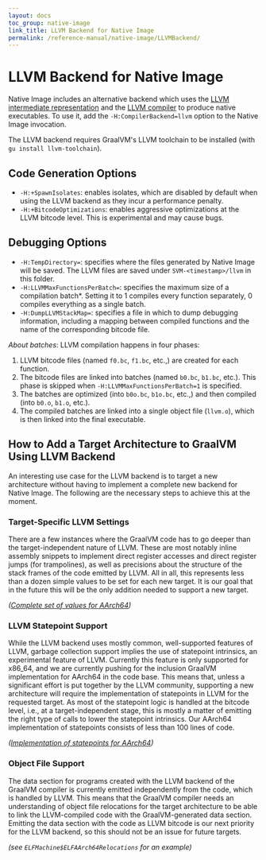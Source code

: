 ```yaml
---
layout: docs
toc_group: native-image
link_title: LLVM Backend for Native Image
permalink: /reference-manual/native-image/LLVMBackend/
---
```

# LLVM Backend for Native Image

Native Image includes an alternative backend which uses the [LLVM intermediate representation](https://llvm.org/docs/LangRef.html) and the [LLVM compiler](http://llvm.org/docs/CommandGuide/llc.html) to produce native executables. To use it, add the `-H:CompilerBackend=llvm` option to the Native Image invocation.

The LLVM backend requires GraalVM's LLVM toolchain to be installed (with `gu install llvm-toolchain`).

## Code Generation Options

* `-H:+SpawnIsolates`: enables isolates, which are disabled by default when using the LLVM backend as they incur a performance penalty.
* `-H:+BitcodeOptimizations`: enables aggressive optimizations at the LLVM bitcode level. This is experimental and may cause bugs.

## Debugging Options

* `-H:TempDirectory=`: specifies where the files generated by Native Image will be saved. The LLVM files are saved under `SVM-<timestamp>/llvm` in this folder.
* `-H:LLVMMaxFunctionsPerBatch=`: specifies the maximum size of a compilation batch\*. Setting it to 1 compiles every function separately, 0 compiles everything as a single batch.
* `-H:DumpLLVMStackMap=`: specifies a file in which to dump debugging information, including a mapping between compiled functions and the name of the corresponding bitcode file.

*About batches*: LLVM compilation happens in four phases:
1. LLVM bitcode files (named `f0.bc`, `f1.bc`, etc.,) are created for each function.
2. The bitcode files are linked into batches (named `b0.bc`, `b1.bc`, etc.). This phase is skipped when `-H:LLVMMaxFunctionsPerBatch=1` is specified.
3. The batches are optimized (into `b0o.bc`, `b1o.bc`, etc.,) and then compiled (into `b0.o`, `b1.o`, etc.).
4. The compiled batches are linked into a single object file (`llvm.o`), which is then linked into the final executable.

## How to Add a Target Architecture to GraalVM Using LLVM Backend

An interesting use case for the LLVM backend is to target a new architecture without having to implement a complete new backend for Native Image. The following are the necessary steps to achieve this at the moment.

### Target-Specific LLVM Settings

There are a few instances where the GraalVM code has to go deeper than the target-independent nature of LLVM.
These are most notably inline assembly snippets to implement direct register accesses and direct register jumps (for trampolines), as well as precisions about the structure of the stack frames of the code emitted by LLVM.
All in all, this represents less than a dozen simple values to be set for each new target. It is our goal that in the future this will be the only addition needed to support a new target.

_([Complete set of values for AArch64](https://github.com/oracle/graal/commit/80cceec6f6299181d94e844eb22dffbef3ecc9e4))_

### LLVM Statepoint Support

While the LLVM backend uses mostly common, well-supported features of LLVM, garbage collection support implies the use of statepoint intrinsics, an experimental feature of LLVM.
Currently this feature is only supported for x86_64, and we are currently pushing for the inclusion GraalVM implementation for AArch64 in the code base.
This means that, unless a significant effort is put together by the LLVM community, supporting a new architecture will require the implementation of statepoints in LLVM for the requested target.
As most of the statepoint logic is handled at the bitcode level, i.e., at a target-independent stage, this is mostly a matter of emitting the right type of calls to lower the statepoint intrinsics.
Our AArch64 implementation of statepoints consists of less than 100 lines of code.

_([Implementation of statepoints for AArch64](https://reviews.llvm.org/D66012))_

### Object File Support

The data section for programs created with the LLVM backend of the GraalVM compiler is currently emitted independently from the code, which is handled by LLVM.
This means that the GraalVM compiler needs an understanding of object file relocations for the target architecture to be able to link the LLVM-compiled code with the GraalVM-generated data section.
Emitting the data section with the code as LLVM bitcode is our next priority for the LLVM backend, so this should not be an issue for future targets.

_(see `ELFMachine$ELFAArch64Relocations` for an example)_
